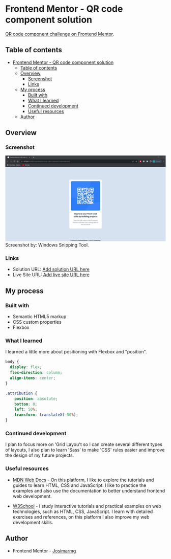 # Frontend Mentor - QR code component solution

[QR code component challenge on Frontend Mentor](https://www.frontendmentor.io/challenges/qr-code-component-iux_sIO_H).

## Table of contents

- [Frontend Mentor - QR code component solution](#frontend-mentor---qr-code-component-solution)
  - [Table of contents](#table-of-contents)
  - [Overview](#overview)
    - [Screenshot](#screenshot)
    - [Links](#links)
  - [My process](#my-process)
    - [Built with](#built-with)
    - [What I learned](#what-i-learned)
    - [Continued development](#continued-development)
    - [Useful resources](#useful-resources)
  - [Author](#author)

## Overview

### Screenshot

![](images/qr-code-component.jpg)
Screenshot by: Windows Snipping Tool.

### Links

- Solution URL: [Add solution URL here](https://your-solution-url.com)
- Live Site URL: [Add live site URL here](https://your-live-site-url.com)

## My process

### Built with

- Semantic HTML5 markup
- CSS custom properties
- Flexbox

### What I learned

I learned a little more about positioning with Flexbox and "position".

```css
body {
  display: flex;
  flex-direction: column;
  align-items: center;
}
```
```css
.attribution {
    position: absolute;
    bottom: 0;
    left: 50%;
    transform: translateX(-50%);
}
```
### Continued development

I plan to focus more on 'Grid Layou't so I can create several different types of layouts, I also plan to learn 'Sass' to make 'CSS' rules easier and improve the design of my future projects.

### Useful resources

- [MDN Web Docs](https://developer.mozilla.org/) - On this platform, I like to explore the tutorials and guides to learn HTML, CSS and JavaScript. I like to practice the examples and also use the documentation to better understand frontend web development.
  
- [W3School](https://www.w3schools.com/) - I study interactive tutorials and practical examples on web technologies, such as HTML, CSS, JavaScript. I learn with detailed exercises and references, on this platform I also improve my web development skills.

## Author

- Frontend Mentor - [Josimarmg](https://www.frontendmentor.io/profile/Josimarmg)